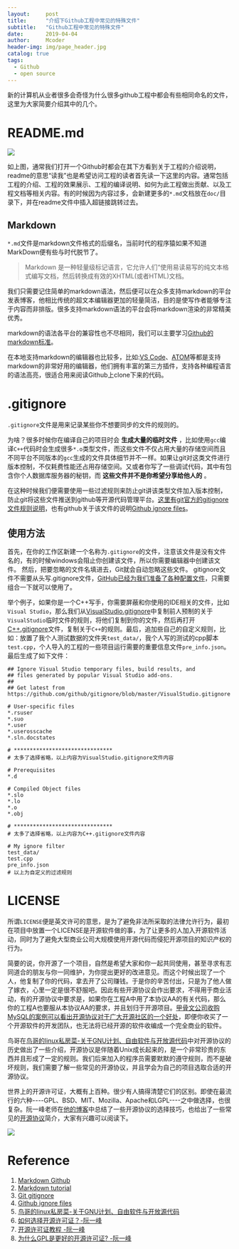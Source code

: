 ```yaml
---
layout:     post
title:      "介绍下Github工程中常见的特殊文件"
subtitle:   "Github工程中常见的特殊文件"
date:       2019-04-04
author:     Mcoder
header-img: img/page_header.jpg
catalog: true
tags:
  - Github
  - open source
---
```


新的计算机从业者很多会奇怪为什么很多github工程中都会有些相同命名的文件，这里为大家简要介绍其中的几个。

# README.md
![](/post_img/201901/github.com_mcoder2014_voxelization.png)

如上图，通常我们打开一个Github时都会在其下方看到关于工程的介绍说明，readme的意思“读我”也是希望访问工程的读者首先读一下这里的内容。通常包括工程的介绍、工程的效果展示、工程的编译说明、如何为此工程做出贡献、以及工程文档等相关内容。有的时候因为内容过多，会新建更多的`*.md`文档放在`doc/`目录下，并在readme文件中插入超链接跳转过去。

## Markdown
`*.md`文件是markdown文件格式的后缀名，当前时代的程序猿如果不知道MarkDown便有些与时代脱节了。
> Markdown 是一种轻量级标记语言，它允许人们“使用易读易写的纯文本格式编写文档，然后转换成有效的XHTML(或者HTML)文档。

我们只需要记住简单的markdown语法，然后便可以在众多支持markdown的平台发表博客，他相比传统的超文本编辑器更加的轻量简洁，目的是使写作者能够专注于内容而非排版。很多支持markdown语法的平台会将markdown渲染的非常精美优秀。

markdown的语法各平台的兼容性也不尽相同，我们可以主要学习[Github的markdown标准](https://guides.github.com/features/mastering-markdown/)。

在本地支持markdown的编辑器也比较多，比如:[VS Code](https://code.visualstudio.com/)、[ATOM](https://atom.io/)等都是支持markdown的非常好用的编辑器，他们拥有丰富的第三方插件，支持各种编程语言的语法高亮，很适合用来阅读Github上clone下来的代码。

# .gitignore
`.gitignore`文件是用来记录某些你不想要同步的文件的规则的。

为啥？很多时候你在编译自己的项目时会 **生成大量的临时文件** ，比如使用`gcc`编译`C++`代码时会生成很多`*.o`类型文件，而这些文件不仅占用大量的存储空间而且不同平台不同版本的`gcc`生成的文件具体细节并不一样。如果让git对这类文件进行版本控制，不仅耗费性能还占用存储空间。又或者你写了一些调试代码，其中有包含你个人数据库服务器的秘钥，而 **这些文件并不是你希望分享给他人的** 。

在这种时候我们便需要使用一些过滤规则来防止git讲该类型文件加入版本控制，防止git将这些文件推送到github等开源代码管理平台。[这里有git官方的gitignore文件规则说明](https://git-scm.com/docs/gitignore)，也有github关于该文件的说明[Github ignore files](https://help.github.com/en/articles/ignoring-files)。

## 使用方法
首先，在你的工作区新建一个名称为`.gitignore`的文件，注意该文件是没有文件名的，有的时候windows会阻止你创建该文件，所以你需要编辑器中创建该文件。 然后，把要忽略的文件名填进去，Git就会自动忽略这些文件。 gitignore文件不需要从头写.gitignore文件，[GitHub已经为我们准备了各种配置文件](https://github.com/github/gitignore)，只需要组合一下就可以使用了。

举个例子，如果你是一个C++写手，你需要屏蔽和你使用的IDE相关的文件，比如`Visual Studio`，那么我们从[VisualStudio.gitignore](https://github.com/github/gitignore/blob/master/VisualStudio.gitignore)中复制前人预制的关于`VisualStudio`临时文件的规则，将他们复制到你的文件，然后再打开[C++.gitignore](https://github.com/github/gitignore/blob/master/C%2B%2B.gitignore)文件，复制关于`C++`的规则。最后，追加些自己的自定义规则，比如：放置了我个人测试数据的文件夹`test_data/`，我个人写的测试的cpp脚本`test.cpp`，个人导入的工程的一些项目运行需要的重要信息文件`pre_info.json`。最后生成了如下文件：

```gitignore
## Ignore Visual Studio temporary files, build results, and
## files generated by popular Visual Studio add-ons.
##
## Get latest from https://github.com/github/gitignore/blob/master/VisualStudio.gitignore

# User-specific files
*.rsuser
*.suo
*.user
*.userosscache
*.sln.docstates

# *******************************
# 太多了选择省略，以上内容为VisualStudio.gitignore文件内容

# Prerequisites
*.d

# Compiled Object files
*.slo
*.lo
*.o
*.obj

# *******************************
# 太多了选择省略，以上内容为C++.gitignore文件内容

# My ignore filter
test_data/
test.cpp
pre_info.json
# 以上为自定义的过滤规则
```

# LICENSE
所谓`LICENSE`便是英文许可的意思，是为了避免非法所采取的法律允许行为，最初在项目中放置一个LICENSE是开源软件做的事，为了让更多的人加入开源软件活动，同时为了避免大型商业公司大规模使用开源代码而侵犯开源项目的知识产权的行为。

简要的说，你开源了一个项目，自然是希望大家和你一起共同使用，甚至寻求有志同道合的朋友与你一同维护，为你提出更好的改进意见。而这个时候出现了一个人，他复制了你的代码，拿去开了公司赚钱。于是你的辛苦付出，只是为了他人做了嫁衣，心里一定是很不舒服吧。因此有些开源协议会作出要求，不得用于商业活动，有的开源协议中要求是，如果你在工程A中用了本协议AA的有关代码，那么你的工程A也要服从本协议AA的要求，并且划归于开源项目。[甲骨文公司收购MySQL的案例可以看出开源协议对于广大开源社区的一个好处](http://www.ruanyifeng.com/blog/2010/02/why_gpl_is_a_better_choice.html)，即便你收买了一个开源软件的开发团队，也无法将已经开源的软件收编成一个完全商业的软件。

鸟哥在[鸟哥的linux私房菜-关于GNU计划、自由软件与开放源代码](http://linux.vbird.org/linux_basic/0110whatislinux.php#whatislinux_gnu)中对开源协议的历史做出了一些介绍，开源协议是伴随着Unix成长起来的，是一个非常珍贵的东西并且形成了一定的规则。我们后来加入的程序员需要默默的遵守规则，而不是破坏规则，我们需要了解一些常见的开源协议，并且学会为自己的项目选取合适的开源协议。

世界上的开源许可证，大概有上百种。很少有人搞得清楚它们的区别。即使在最流行的六种----GPL、BSD、MIT、Mozilla、Apache和LGPL----之中做选择，也很复杂。阮一峰老师在[他的博客](http://www.ruanyifeng.com/blog/2011/05/how_to_choose_free_software_licenses.html)中总结了一些开源协议的选择技巧，也给出了一些常见的[开源协议](http://www.ruanyifeng.com/blog/2017/10/open-source-license-tutorial.html)简介，大家有兴趣可以阅读下。

![](/post_img/201901/free_software_licenses.png)

# Reference
1. [Markdown Github](https://guides.github.com/features/mastering-markdown/)
2. [Markdown tutorial](https://www.markdowntutorial.com/)
3. [Git gitignore](https://git-scm.com/docs/gitignore)
4. [Github ignore files](https://help.github.com/en/articles/ignoring-files)
5. [鸟哥的linux私房菜-关于GNU计划、自由软件与开放源代码](http://linux.vbird.org/linux_basic/0110whatislinux.php#whatislinux_gnu)
6. [如何选择开源许可证？-阮一峰](http://www.ruanyifeng.com/blog/2011/05/how_to_choose_free_software_licenses.html)
7. [开源许可证教程 -阮一峰](http://www.ruanyifeng.com/blog/2017/10/open-source-license-tutorial.html)
8. [为什么GPL是更好的开源许可证? -阮一峰](http://www.ruanyifeng.com/blog/2010/02/why_gpl_is_a_better_choice.html)
